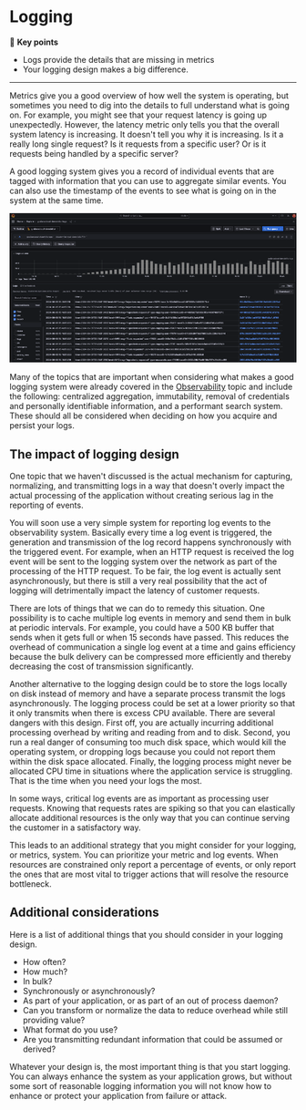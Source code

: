 # Logging

🔑 **Key points**

- Logs provide the details that are missing in metrics
- Your logging design makes a big difference.

---

Metrics give you a good overview of how well the system is operating, but sometimes you need to dig into the details to full understand what is going on. For example, you might see that your request latency is going up unexpectedly. However, the latency metric only tells you that the overall system latency is increasing. It doesn't tell you why it is increasing. Is it a really long single request? Is it requests from a specific user? Or is it requests being handled by a specific server?

A good logging system gives you a record of individual events that are tagged with information that you can use to aggregate similar events. You can also use the timestamp of the events to see what is going on in the system at the same time.

![Grafana log explorer](grafanaLogExplorer.png)

Many of the topics that are important when considering what makes a good logging system were already covered in the [Observability](../observability/observability.md) topic and include the following: centralized aggregation, immutability, removal of credentials and personally identifiable information, and a performant search system. These should all be considered when deciding on how you acquire and persist your logs.

## The impact of logging design

One topic that we haven't discussed is the actual mechanism for capturing, normalizing, and transmitting logs in a way that doesn't overly impact the actual processing of the application without creating serious lag in the reporting of events.

You will soon use a very simple system for reporting log events to the observability system. Basically every time a log event is triggered, the generation and transmission of the log record happens synchronously with the triggered event. For example, when an HTTP request is received the log event will be sent to the logging system over the network as part of the processing of the HTTP request. To be fair, the log event is actually sent asynchronously, but there is still a very real possibility that the act of logging will detrimentally impact the latency of customer requests.

There are lots of things that we can do to remedy this situation. One possibility is to cache multiple log events in memory and send them in bulk at periodic intervals. For example, you could have a 500 KB buffer that sends when it gets full or when 15 seconds have passed. This reduces the overhead of communication a single log event at a time and gains efficiency because the bulk delivery can be compressed more efficiently and thereby decreasing the cost of transmission significantly.

Another alternative to the logging design could be to store the logs locally on disk instead of memory and have a separate process transmit the logs asynchronously. The logging process could be set at a lower priority so that it only transmits when there is excess CPU available. There are several dangers with this design. First off, you are actually incurring additional processing overhead by writing and reading from and to disk. Second, you run a real danger of consuming too much disk space, which would kill the operating system, or dropping logs because you could not report them within the disk space allocated. Finally, the logging process might never be allocated CPU time in situations where the application service is struggling. That is the time when you need your logs the most.

In some ways, critical log events are as important as processing user requests. Knowing that requests rates are spiking so that you can elastically allocate additional resources is the only way that you can continue serving the customer in a satisfactory way.

This leads to an additional strategy that you might consider for your logging, or metrics, system. You can prioritize your metric and log events. When resources are constrained only report a percentage of events, or only report the ones that are most vital to trigger actions that will resolve the resource bottleneck.

## Additional considerations

Here is a list of additional things that you should consider in your logging design.

- How often?
- How much?
- In bulk?
- Synchronously or asynchronously?
- As part of your application, or as part of an out of process daemon?
- Can you transform or normalize the data to reduce overhead while still providing value?
- What format do you use?
- Are you transmitting redundant information that could be assumed or derived?

Whatever your design is, the most important thing is that you start logging. You can always enhance the system as your application grows, but without some sort of reasonable logging information you will not know how to enhance or protect your application from failure or attack.
